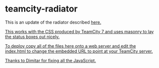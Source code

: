 teamcity-radiator
=================

This is an update of the radiator described 
<a href='http://soyouthinkyouneedtorewrite.com/diy-build-radiator-for-teamcity/'>here</href>.

This works with the CSS produced by TeamCity 7 and uses masonry to lay the status boxes out nicely.

To deploy copy all of the files here onto a web server and edit the index.html to change the embedded URL to point at your
TeamCity server.

Thanks to Dimitar for fixing all the JavaScript.
